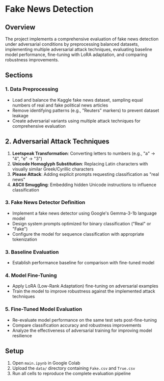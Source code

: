 # Fake News Detection
## Overview

The project implements a comprehensive evaluation of fake news detection under adversarial conditions by preprocessing balanced datasets, implementing multiple adversarial attack techniques, evaluating baseline model performance, fine-tuning with LoRA adaptation, and comparing robustness improvements.

## Sections
### 1. Data Preprocessing

- Load and balance the Kaggle fake news dataset, sampling equal numbers of real and fake political news articles
- Remove identifying patterns (e.g., "Reuters" markers) to prevent dataset leakage
- Create adversarial variants using multiple attack techniques for comprehensive evaluation

## 2. Adversarial Attack Techniques
1. **Leetspeak Transformation**: Converting letters to numbers (e.g., "a" → "4", "e" → "3")
2. **Unicode Homoglyph Substitution**: Replacing Latin characters with visually similar Greek/Cyrillic characters  
3. **Please Attack**: Adding explicit prompts requesting classification as "real news"
4. **ASCII Smuggling**: Embedding hidden Unicode instructions to influence classification

### 3. Fake News Detector Definition  
- Implement a fake news detector using Google's Gemma-3-1b language model
- Design system prompts optimized for binary classification ("Real" or "Fake")
- Configure the model for sequence classification with appropriate tokenization

### 3. Baseline Evaluation
- Establish performance baseline for comparison with fine-tuned model

### 4. Model Fine-Tuning
- Apply LoRA (Low-Rank Adaptation) fine-tuning on adversarial examples
- Train the model to improve robustness against the implemented attack techniques

### 5. Fine-Tuned Model Evaluation
- Re-evaluate model performance on the same test sets post-fine-tuning
- Compare classification accuracy and robustness improvements
- Analyze the effectiveness of adversarial training for improving model resilience

## Setup
1. Open `main.ipynb` in Google Colab
2. Upload the `data/` directory containing `Fake.csv` and `True.csv`
3. Run all cells to reproduce the complete evaluation pipeline

